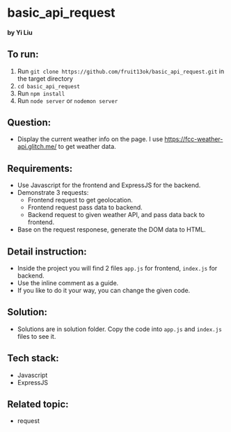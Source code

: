 # basic_api_request
#### by Yi Liu

## To run:
1) Run `git clone https://github.com/fruit13ok/basic_api_request.git` in the target directory
2) `cd basic_api_request`
3) Run `npm install`
4) Run `node server` or `nodemon server`

## Question:
- Display the current weather info on the page. I use https://fcc-weather-api.glitch.me/ to get weather data.

## Requirements:
- Use Javascript for the frontend and ExpressJS for the backend.
- Demonstrate 3 requests:
  - Frontend request to get geolocation.
  - Frontend request pass data to backend.
  - Backend request to given weather API, and pass data back to frontend.
- Base on the request responese, generate the DOM data to HTML.

## Detail instruction:
- Inside the project you will find 2 files `app.js` for frontend, `index.js` for backend.
- Use the inline comment as a guide.
- If you like to do it your way, you can change the given code.

## Solution:
- Solutions are in solution folder. Copy the code into `app.js` and `index.js` files to see it.

## Tech stack:
- Javascript
- ExpressJS

## Related topic:
- request
